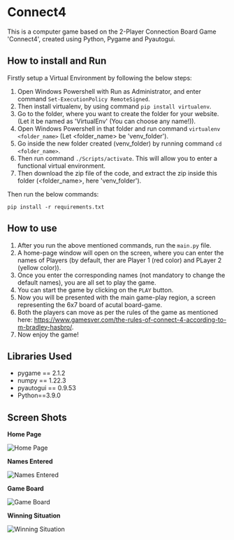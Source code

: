 # Connect4


This is a computer game based on the 2-Player Connection Board Game 'Connect4', created using Python, Pygame and Pyautogui.

## How to install and Run
Firstly setup a Virtual Environment by following the below steps:
1. Open Windows Powershell with Run as Administrator, and enter command ``` Set-ExecutionPolicy RemoteSigned ```.
2. Then install virtualenv, by using command ``` pip install virtualenv ```.
3. Go to the folder, where you want to create the folder for your website. (Let it be named as 'VirtualEnv' (You can choose any name!)).
4. Open Windows Powershell in that folder and run command ``` virtualenv <folder_name> ``` (Let <folder_name> be 'venv_folder').
5. Go inside the new folder created (venv_folder) by running command ``` cd <folder_name> ```.
6. Then run command ``` ./Scripts/activate ```. This will allow you to enter a functional virtual environment.
7. Then download the zip file of the code, and extract the zip inside this folder (<folder_name>, here 'venv_folder').


Then run the below commands:

```
pip install -r requirements.txt

```


## How to use
1. After you run the above mentioned commands, run the ```main.py``` file.
2. A home-page window will open on the screen, where you can enter the names of Players (by default, ther are Player 1 (red color) and PLayer 2 (yellow color)).
3. Once you enter the corresponding names (not mandatory to change the default names), you are all set to play the game.
4. You can start the game by clicking on the ```PLAY``` button.
5. Now you will be presented with the main game-play region, a screen representing the 6x7 board of acutal board-game.
6. Both the players can move as per the rules of the game as mentioned here: https://www.gamesver.com/the-rules-of-connect-4-according-to-m-bradley-hasbro/.
7. Now enjoy the game!


## Libraries Used

* pygame == 2.1.2
* numpy == 1.22.3
* pyautogui == 0.9.53
* Python==3.9.0


## Screen Shots

__Home Page__

![Home Page](project_assets/homepage.jpg)

__Names Entered__

![Names Entered](project_assets/NamesEntered.jpg)

__Game Board__

![Game Board](project_assets/GameBoard.jpg)

__Winning Situation__

![Winning Situation](project_assets/WinningSituation.jpg)

